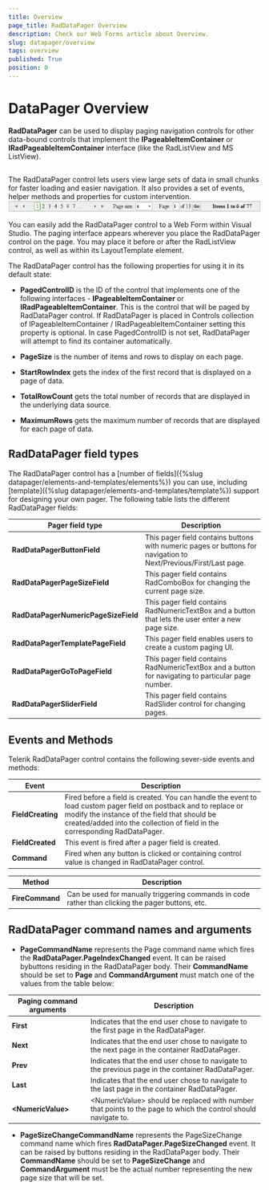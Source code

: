 ```yaml
---
title: Overview
page_title: RadDataPager Overview
description: Check our Web Forms article about Overview.
slug: datapager/overview
tags: overview
published: True
position: 0
---
```


# DataPager Overview



**RadDataPager** can be used to display paging navigation controls for other data-bound controls that implement the **IPageableItemContainer** or **IRadPageableItemContainer** interface (like the RadListView and MS ListView). 

##
The RadDataPager control lets users view large sets of data in small chunks for faster loading and easier navigation. It also provides a set of events, helper methods and properties for custom intervention.
![RadDataPager](images/DataPager_Overview.png)

You can easily add the RadDataPager control to a Web Form within Visual Studio. The paging interface appears wherever you place the RadDataPager control on the page. You may place it before or after the RadListView control, as well as within its LayoutTemplate element.

The RadDataPager control has the following properties for using it in its default state:

* **PagedControlID** is the ID of the control that implements one of the following interfaces - **IPageableItemContainer** or **IRadPageableItemContainer**. This is the control that will be paged by RadDataPager control. If RadDataPager is placed in Controls collection of IPageableItemContainer / IRadPageableItemContainer setting this property is optional. In case PagedControlID is not set, RadDataPager will attempt to find its container automatically.

* **PageSize** is the number of items and rows to display on each page.

* **StartRowIndex** gets the index of the first record that is displayed on a page of data.

* **TotalRowCount** gets the total number of records that are displayed in the underlying data source.

* **MaximumRows** gets the maximum number of records that are displayed for each page of data.

## RadDataPager field types

The RadDataPager control has a [number of fields]({%slug datapager/elements-and-templates/elements%}) you can use, including [template]({%slug datapager/elements-and-templates/template%}) support for designing your own pager. The following table lists the different RadDataPager fields:


| Pager field type | Description |
| ------ | ------ |
| **RadDataPagerButtonField** |This pager field contains buttons with numeric pages or buttons for navigation to Next/Previous/First/Last page.|
| **RadDataPagerPageSizeField** |This pager field contains RadComboBox for changing the current page size.|
| **RadDataPagerNumericPageSizeField** |This pager field contains RadNumericTextBox and a button that lets the user enter a new page size.|
| **RadDataPagerTemplatePageField** |This pager field enables users to create a custom paging UI.|
| **RadDataPagerGoToPageField** |This pager field contains RadNumericTextBox and a button for navigating to particular page number.|
| **RadDataPagerSliderField** |This pager field contains RadSlider control for changing pages.|

## Events and Methods

Telerik RadDataPager control contains the following sever-side events and methods:


| Event | Description |
| ------ | ------ |
| **FieldCreating** |Fired before a field is created. You can handle the event to load custom pager field on postback and to replace or modify the instance of the field that should be created/added into the collection of field in the corresponding RadDataPager.|
| **FieldCreated** |This event is fired after a pager field is created.|
| **Command** |Fired when any button is clicked or containing control value is changed in RadDataPager control.|


| Method | Description |
| ------ | ------ |
| **FireCommand** |Can be used for manually triggering commands in code rather than clicking the pager buttons, etc.|

## RadDataPager command names and arguments

* **PageCommandName** represents the Page command name which fires the **RadDataPager.PageIndexChanged** event. It can be raised bybuttons residing in the RadDataPager body. Their **CommandName** should be set to **Page** and **CommandArgument** must match one of the values from the table below:


| Paging command arguments | Description |
| ------ | ------ |
| **First** |Indicates that the end user chose to navigate to the first page in the RadDataPager.|
| **Next** |Indicates that the end user chose to navigate to the next page in the container RadDataPager.|
| **Prev** |Indicates that the end user chose to navigate to the previous page in the container RadDataPager.|
| **Last** |Indicates that the end user chose to navigate to the last page in the container RadDataPager.|
| **\<NumericValue\>** |\<NumericValue\> should be replaced with number that points to the page to which the control should navigate to.|

* **PageSizeChangeCommandName** represents the PageSizeChange command name which fires **RadDataPager.PageSizeChanged** event. It can be raised by buttons residing in the RadDataPager body. Their **CommandName** should be set to **PageSizeChange** and **CommandArgument** must be the actual number representing the new page size that will be set.
